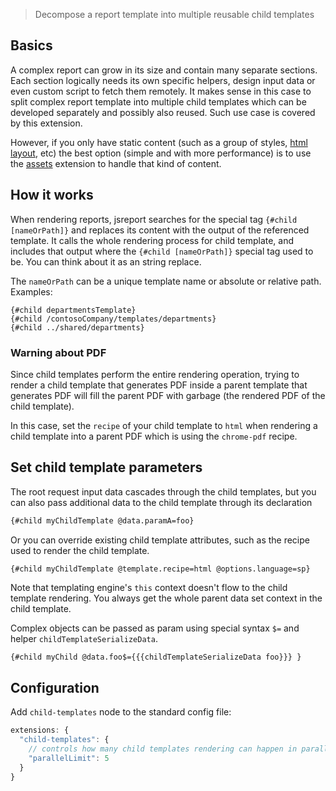 

> Decompose a report template into multiple reusable child templates

## Basics

A complex report can grow in its size and contain many separate sections. Each section logically needs its own specific helpers, design input data or even custom script to fetch them remotely. It makes sense in this case to split complex report template into multiple child templates which can be developed separately and possibly also reused. Such use case is covered by this extension.

However, if you only have static content (such as a group of styles, [html layout](https://jsreport.net/blog/template-layouts), etc) the best option (simple and with more performance) is to use the [assets](https://jsreport.net/learn/assets) extension to handle that kind of content.

## How it works
When rendering reports, jsreport searches for the special tag `{#child [nameOrPath]}` and replaces its content with the output of the referenced template. It calls the whole rendering process for child template, and includes that output where the `{#child [nameOrPath]}` special tag used to be. You can think about it as an string replace.

The `nameOrPath` can be a unique template name or absolute or relative path. Examples:

```
{#child departmentsTemplate}
{#child /contosoCompany/templates/departments}
{#child ../shared/departments}
```


### Warning about PDF
Since child templates perform the entire rendering operation, trying to render a child template that generates PDF inside a parent template that generates PDF will fill the parent PDF with garbage (the rendered PDF of the child template).

In this case, set the `recipe` of your child template to `html` when rendering a child template into a parent PDF which is using the `chrome-pdf` recipe.

## Set child template parameters
The root request input data cascades through the child templates, but you can also pass additional data to the child template through its declaration
```html
{#child myChildTemplate @data.paramA=foo}
```

Or you can override existing child template attributes, such as the recipe used to render the child template.
```html
{#child myChildTemplate @template.recipe=html @options.language=sp}
```

Note that templating engine's `this` context doesn't flow to the child template rendering. You always get the whole parent data set context in the child template.

Complex objects can be passed as param using special syntax `$=` and helper `childTemplateSerializeData`.

```
{#child myChild @data.foo$={{{childTemplateSerializeData foo}}} }
```

##  Configuration

Add `child-templates` node to the standard config file:

```js
extensions: {
  "child-templates": {
    // controls how many child templates rendering can happen in parallel, defaults to 2
    "parallelLimit": 5
  }
}
```
